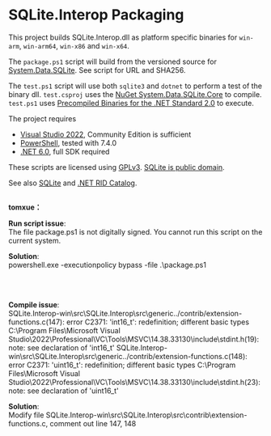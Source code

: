 # SQLite.Interop Packaging

This project builds SQLite.Interop.dll as platform specific binaries for `win-arm`, `win-arm64`, `win-x86` and `win-x64`.

The `package.ps1` script will build from the versioned source for [System.Data.SQLite](https://system.data.sqlite.org). See script for URL and SHA256.

The `test.ps1` script will use both `sqlite3` and `dotnet` to perform a test of the binary dll. `test.csproj` uses the [NuGet System.Data.SQLite.Core](https://www.nuget.org/packages/System.Data.SQLite.Core/) to compile. `test.ps1` uses [Precompiled Binaries for the .NET Standard 2.0](https://system.data.sqlite.org/index.html/doc/trunk/www/downloads.wiki) to execute.

The project requires

- [Visual Studio 2022](https://visualstudio.microsoft.com/vs/), Community Edition is sufficient
- [PowerShell](https://github.com/PowerShell/PowerShell), tested with 7.4.0
- [.NET 6.0](https://dotnet.microsoft.com/en-us/download/dotnet/6.0), full SDK required

These scripts are licensed using [GPLv3](http://www.gnu.org/licenses). [SQLite is public domain](https://www.sqlite.org/copyright.html).

See also [SQLite](https://system.data.sqlite.org/index.html/doc/trunk/www/downloads.wiki) and [.NET RID Catalog](https://learn.microsoft.com/en-us/dotnet/core/rid-catalog).

##

**tomxue：**

**Run script issue**:\
	The file package.ps1 is not digitally signed. You cannot run this script on the current system.
	
**Solution**:\
	powershell.exe -executionpolicy bypass -file .\package.ps1
	
<br />
<br />
	
**Compile issue**:\
	SQLite.Interop-win\src\SQLite.Interop\src\generic\../contrib/extension-functions.c(147): error C2371: 'int16_t': redefinition; different basic types
	C:\Program Files\Microsoft Visual Studio\2022\Professional\VC\Tools\MSVC\14.38.33130\include\stdint.h(19): note: see declaration of 'int16_t'
	SQLite.Interop-win\src\SQLite.Interop\src\generic\../contrib/extension-functions.c(148): error C2371: 'uint16_t': redefinition; different basic types
	C:\Program Files\Microsoft Visual Studio\2022\Professional\VC\Tools\MSVC\14.38.33130\include\stdint.h(23): note: see declaration of 'uint16_t'
	
**Solution**:\
	Modify file SQLite.Interop-win\src\SQLite.Interop\src\contrib\extension-functions.c, comment out line 147, 148

